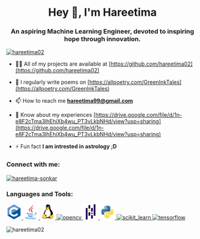 <h1 align="center">Hey 👋, I'm Hareetima</h1>
<h3 align="center">An aspiring Machine Learning Engineer, devoted to inspiring hope through innovation.</h3>

<p align="left"> <a href="https://github.com/ryo-ma/github-profile-trophy"><img src="https://github-profile-trophy.vercel.app/?username=hareetima02" alt="hareetima02" /></a> </p>

- 👨‍💻 All of my projects are available at [https://github.com/hareetima02](https://github.com/hareetima02)

- 📝 I regularly write poems on [https://allpoetry.com/GreenInkTales](https://allpoetry.com/GreenInkTales)

- 📫 How to reach me **hareetima99@gmail.com**

- 📄 Know about my experiences [https://drive.google.com/file/d/1n-e8F2cTma3lhEhiXb4wu_PT3vLkbNHd/view?usp=sharing](https://drive.google.com/file/d/1n-e8F2cTma3lhEhiXb4wu_PT3vLkbNHd/view?usp=sharing)

- ⚡ Fun fact **I am intrested in astrology ;D**

<h3 align="left">Connect with me:</h3>
<p align="left">
<a href="https://linkedin.com/in/hareetima-sonkar" target="blank"><img align="center" src="https://raw.githubusercontent.com/rahuldkjain/github-profile-readme-generator/master/src/images/icons/Social/linked-in-alt.svg" alt="hareetima-sonkar" height="30" width="40" /></a>
</p>

<h3 align="left">Languages and Tools:</h3>
<p align="left"> <a href="https://www.cprogramming.com/" target="_blank" rel="noreferrer"> <img src="https://raw.githubusercontent.com/devicons/devicon/master/icons/c/c-original.svg" alt="c" width="40" height="40"/> </a> <a href="https://www.java.com" target="_blank" rel="noreferrer"> <img src="https://raw.githubusercontent.com/devicons/devicon/master/icons/java/java-original.svg" alt="java" width="40" height="40"/> </a> <a href="https://www.linux.org/" target="_blank" rel="noreferrer"> <img src="https://raw.githubusercontent.com/devicons/devicon/master/icons/linux/linux-original.svg" alt="linux" width="40" height="40"/> </a> <a href="https://opencv.org/" target="_blank" rel="noreferrer"> <img src="https://www.vectorlogo.zone/logos/opencv/opencv-icon.svg" alt="opencv" width="40" height="40"/> </a> <a href="https://pandas.pydata.org/" target="_blank" rel="noreferrer"> <img src="https://raw.githubusercontent.com/devicons/devicon/2ae2a900d2f041da66e950e4d48052658d850630/icons/pandas/pandas-original.svg" alt="pandas" width="40" height="40"/> </a> <a href="https://www.python.org" target="_blank" rel="noreferrer"> <img src="https://raw.githubusercontent.com/devicons/devicon/master/icons/python/python-original.svg" alt="python" width="40" height="40"/> </a> <a href="https://scikit-learn.org/" target="_blank" rel="noreferrer"> <img src="https://upload.wikimedia.org/wikipedia/commons/0/05/Scikit_learn_logo_small.svg" alt="scikit_learn" width="40" height="40"/> </a> <a href="https://www.tensorflow.org" target="_blank" rel="noreferrer"> <img src="https://www.vectorlogo.zone/logos/tensorflow/tensorflow-icon.svg" alt="tensorflow" width="40" height="40"/> </a> </p>

<p><img align="center" src="https://github-readme-streak-stats.herokuapp.com/?user=hareetima02&" alt="hareetima02" /></p>
